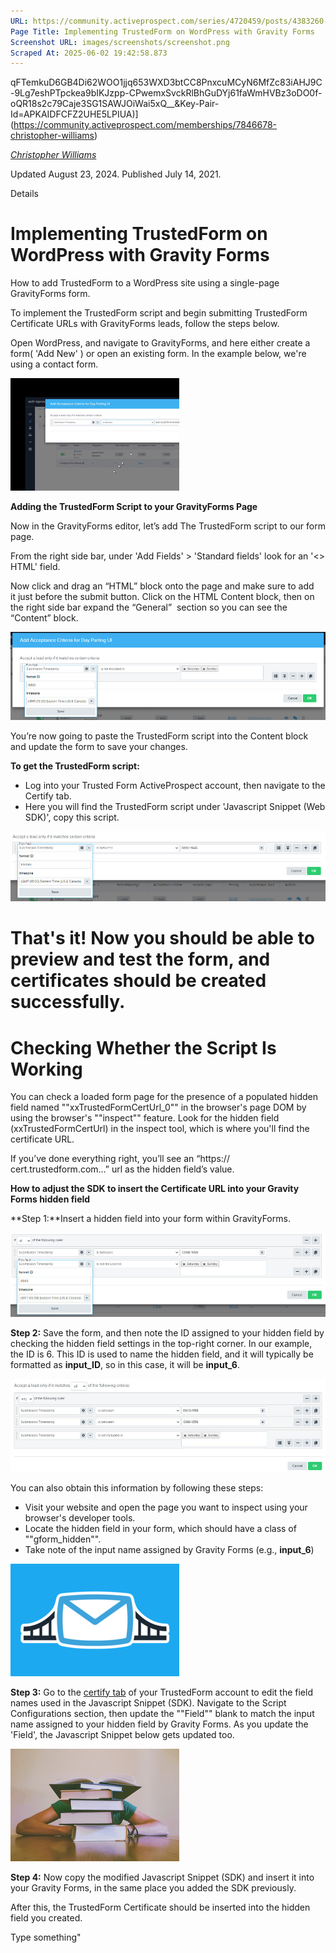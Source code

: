 ```yaml
---
URL: https://community.activeprospect.com/series/4720459/posts/4383260-implementing-trustedform-on-wordpress-with-gravity-forms
Page Title: Implementing TrustedForm on WordPress with Gravity Forms
Screenshot URL: images/screenshots/screenshot.png
Scraped At: 2025-06-02 19:42:58.873
---
```

qFTemkuD6GB4Di62WOO1jjq653WXD3btCC8PnxcuMCyN6MfZc83iAHJ9C-9Lg7eshPTpckea9bIKJzpp-CPwemxSvckRlBhGuDYj61faWmHVBz3oDO0f-oQR18s2c79Caje3SG1SAWJOiWai5xQ__&Key-Pair-Id=APKAIDFCFZ2UHE5LPIUA)](https://community.activeprospect.com/memberships/7846678-christopher-williams)

[_Christopher Williams_](https://community.activeprospect.com/memberships/7846678-christopher-williams)

Updated August 23, 2024. Published July 14, 2021.

Details

# Implementing TrustedForm on WordPress with Gravity Forms

How to add TrustedForm to a WordPress site using a single-page GravityForms form.

To implement the TrustedForm script and begin submitting TrustedForm Certificate URLs with GravityForms leads, follow the steps below.

Open WordPress, and navigate to GravityForms, and here either create a form( 'Add New' ) or open an existing form. In the example below, we're using a contact form.

![](images/image-1.png)

**Adding the TrustedForm Script to your GravityForms Page**

Now in the GravityForms editor, let’s add The TrustedForm script to our form page.

From the right side bar, under 'Add Fields' > 'Standard fields' look for an '<> HTML' field.

Now click and drag an “HTML” block onto the page and make sure to add it just before the submit button. Click on the HTML Content block, then on the right side bar expand the “General”  section so you can see the “Content” block.

![](images/image-2.png)

You’re now going to paste the TrustedForm script into the Content block and update the form to save your changes.

**To get the TrustedForm script:**

- Log into your Trusted Form ActiveProspect account, then navigate to the Certify tab.
- Here you will find the TrustedForm script under 'Javascript Snippet (Web SDK)', copy this script.

![](images/image-3.png)

# That's it! Now you should be able to preview and test the form, and certificates should be created successfully.

# Checking Whether the Script Is Working

You can check a loaded form page for the presence of a populated hidden field named ""xxTrustedFormCertUrl\_0"" in the browser's page DOM by using the browser's ""inspect"" feature. Look for the hidden field (xxTrustedFormCertUrl) in the inspect tool, which is where you'll find the certificate URL.

If you’ve done everything right, you’ll see an “https:// cert.trustedform.com…” url as the hidden field’s value.

**How to adjust the SDK to insert the Certificate URL into your Gravity Forms hidden field**

**Step 1:**Insert a hidden field into your form within GravityForms.

![](images/image-4.png)

**Step 2:** Save the form, and then note the ID assigned to your hidden field by checking the hidden field settings in the top-right corner. In our example, the ID is 6. This ID is used to name the hidden field, and it will typically be formatted as **input\_ID**, so in this case, it will be **input\_6**.

![](images/image-5.png)

You can also obtain this information by following these steps:

- Visit your website and open the page you want to inspect using your browser's developer tools.
- Locate the hidden field in your form, which should have a class of ""gform\_hidden"".
- Take note of the input name assigned by Gravity Forms (e.g., **input\_6**)

![](images/image-6.png)

**Step 3:** Go to the [certify tab](https://app.trustedform.com/certificates/issue) of your TrustedForm account to edit the field names used in the Javascript Snippet (SDK). Navigate to the Script Configurations section, then update the ""Field"" blank to match the input name assigned to your hidden field by Gravity Forms. As you update the 'Field', the Javascript Snippet below gets updated too.

![](images/image-7.png)

**Step 4:** Now copy the modified Javascript Snippet (SDK) and insert it into your Gravity Forms, in the same place you added the SDK previously.

After this, the TrustedForm Certificate should be inserted into the hidden field you created.

Type something"
